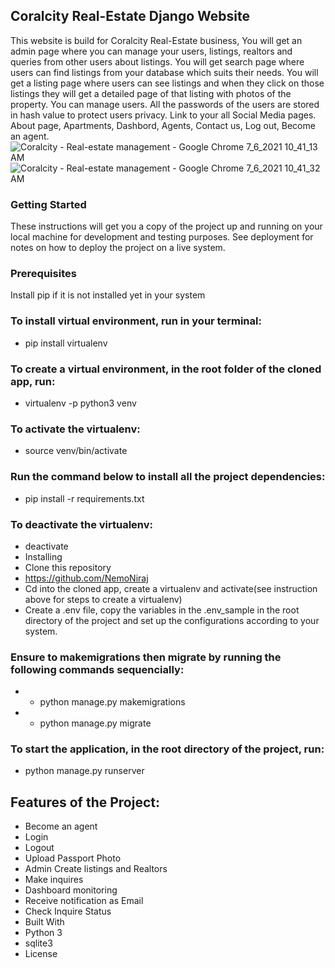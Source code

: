## Coralcity Real-Estate Django Website

This website is build for Coralcity Real-Estate business, You will get an admin page where you can manage your users, listings, realtors and queries from other users about listings. You will get search page where users can find listings from your database which suits their needs. You will get a listing page where users can see listings and when they click on those listings they will get a detailed page of that listing with photos of the property. You can manage users. All the passwords of the users are stored in hash value to protect users privacy. Link to your all Social Media pages. About page, Apartments, Dashbord, Agents, Contact us, Log out, Become an agent.
![Coralcity - Real-estate management - Google Chrome 7_6_2021 10_41_13 AM](https://user-images.githubusercontent.com/31458994/124581948-7a412280-de49-11eb-9ec4-bbd271fadf20.png)
![Coralcity - Real-estate management - Google Chrome 7_6_2021 10_41_32 AM](https://user-images.githubusercontent.com/31458994/124582025-8b8a2f00-de49-11eb-88fd-318f792b2815.png)

### Getting Started

These instructions will get you a copy of the project up and running on your local machine for development and testing purposes. See deployment for notes on how to deploy the project on a live system.

### Prerequisites

Install pip if it is not installed yet in your system

### To install virtual environment, run in your terminal:

- pip install virtualenv

### To create a virtual environment, in the root folder of the cloned app, run:

- virtualenv -p python3 venv

### To activate the virtualenv:

- source venv/bin/activate

### Run the command below to install all the project dependencies:

- pip install -r requirements.txt

### To deactivate the virtualenv:

- deactivate
- Installing
- Clone this repository
- https://github.com/NemoNiraj
- Cd into the cloned app, create a virtualenv and activate(see instruction above for steps to create a virtualenv)
- Create a .env file, copy the variables in the .env_sample in the root directory of the project and set up the configurations according to your system.

### Ensure to makemigrations then migrate by running the following commands sequencially:

- - python manage.py makemigrations
- - python manage.py migrate

### To start the application, in the root directory of the project, run:

- python manage.py runserver

## Features of the Project:

- Become an agent
- Login
- Logout
- Upload Passport Photo
- Admin Create listings and Realtors
- Make inquires
- Dashboard monitoring
- Receive notification as Email
- Check Inquire Status
- Built With
- Python 3
- sqlite3
- License
